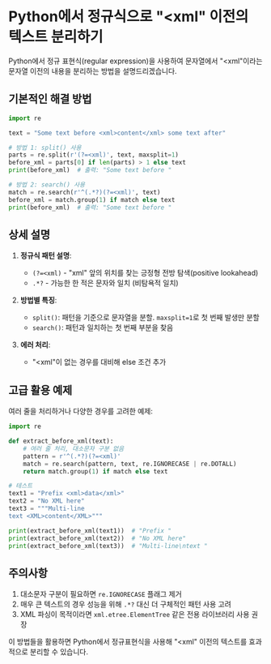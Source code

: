 # Python에서 정규식으로 "<xml" 이전의 텍스트 분리하기

Python에서 정규 표현식(regular expression)을 사용하여 문자열에서 "<xml"이라는 문자열 이전의 내용을 분리하는 방법을 설명드리겠습니다.

## 기본적인 해결 방법

```python
import re

text = "Some text before <xml>content</xml> some text after"

# 방법 1: split() 사용
parts = re.split(r'(?=<xml)', text, maxsplit=1)
before_xml = parts[0] if len(parts) > 1 else text
print(before_xml)  # 출력: "Some text before "

# 방법 2: search() 사용
match = re.search(r'^(.*?)(?=<xml)', text)
before_xml = match.group(1) if match else text
print(before_xml)  # 출력: "Some text before "
```

## 상세 설명

1. **정규식 패턴 설명**:
   - `(?=<xml)` - "xml" 앞의 위치를 찾는 긍정형 전방 탐색(positive lookahead)
   - `.*?` - 가능한 한 적은 문자와 일치 (비탐욕적 일치)

2. **방법별 특징**:
   - `split()`: 패턴을 기준으로 문자열을 분할. `maxsplit=1`로 첫 번째 발생만 분할
   - `search()`: 패턴과 일치하는 첫 번째 부분을 찾음

3. **에러 처리**:
   - "<xml"이 없는 경우를 대비해 else 조건 추가

## 고급 활용 예제

여러 줄을 처리하거나 다양한 경우를 고려한 예제:

```python
import re

def extract_before_xml(text):
    # 여러 줄 처리, 대소문자 구분 없음
    pattern = r'^(.*?)(?=<xml)'
    match = re.search(pattern, text, re.IGNORECASE | re.DOTALL)
    return match.group(1) if match else text

# 테스트
text1 = "Prefix <xml>data</xml>"
text2 = "No XML here"
text3 = """Multi-line
text <XML>content</XML>"""

print(extract_before_xml(text1))  # "Prefix "
print(extract_before_xml(text2))  # "No XML here"
print(extract_before_xml(text3))  # "Multi-line\ntext "
```

## 주의사항

1. 대소문자 구분이 필요하면 `re.IGNORECASE` 플래그 제거
2. 매우 큰 텍스트의 경우 성능을 위해 `.*?` 대신 더 구체적인 패턴 사용 고려
3. XML 파싱이 목적이라면 `xml.etree.ElementTree` 같은 전용 라이브러리 사용 권장

이 방법들을 활용하면 Python에서 정규표현식을 사용해 "<xml" 이전의 텍스트를 효과적으로 분리할 수 있습니다.
